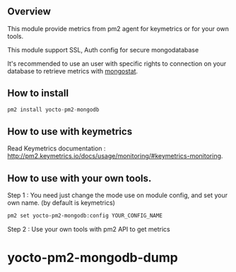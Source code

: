 ## Overview

This module provide metrics from pm2 agent for keymetrics or for your own tools.

This module support SSL, Auth config for secure mongodatabase

It's recommended to use an user with specific rights to connection on your database to retrieve metrics with [mongostat](https://docs.mongodb.com/manual/reference/program/mongostat/).

## How to install

```javascript
pm2 install yocto-pm2-mongodb
```

## How to use with keymetrics

Read Keymetrics documentation : http://pm2.keymetrics.io/docs/usage/monitoring/#keymetrics-monitoring.


## How to use with your own tools.

Step 1 : You need just change the mode use on module config, and set your own name. (by default is keymetrics)

```bash
pm2 set yocto-pm2-mongodb:config YOUR_CONFIG_NAME
```

Step 2 : Use your own tools with pm2 API to get metrics

# yocto-pm2-mongodb-dump
